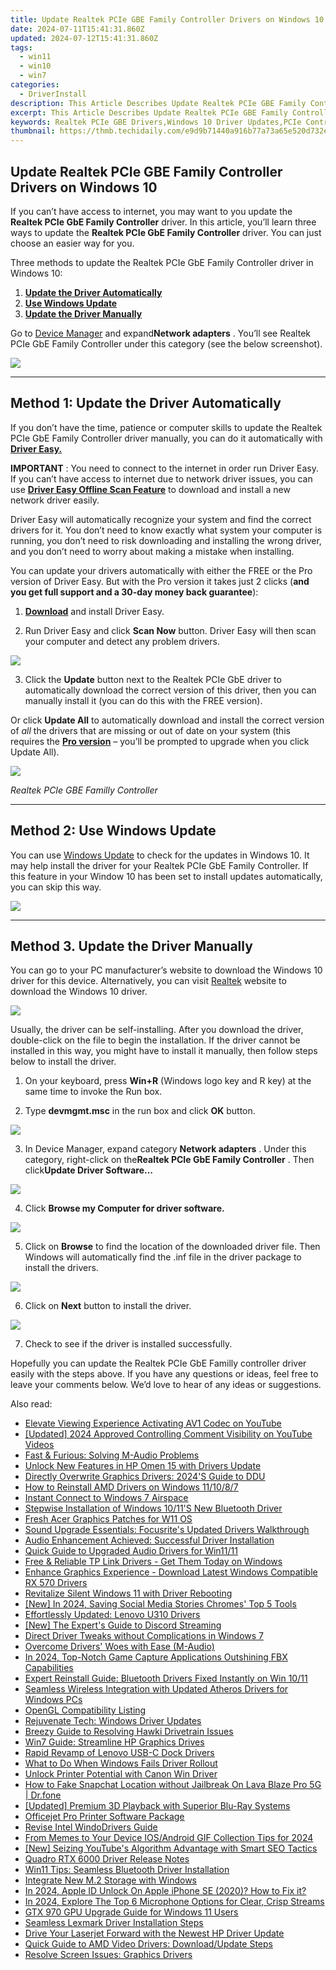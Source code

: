 ```yaml
---
title: Update Realtek PCIe GBE Family Controller Drivers on Windows 10
date: 2024-07-11T15:41:31.860Z
updated: 2024-07-12T15:41:31.860Z
tags:
  - win11
  - win10
  - win7
categories:
  - DriverInstall
description: This Article Describes Update Realtek PCIe GBE Family Controller Drivers on Windows 10
excerpt: This Article Describes Update Realtek PCIe GBE Family Controller Drivers on Windows 10
keywords: Realtek PCIe GBE Drivers,Windows 10 Driver Updates,PCIe Controller Firmware,GPU Driver Installation on Windows 10,Realtek GBE Controller Drivers Update,Windows Compatibility with Realtek PCIe GBE,Install/Update Drivers for Realtek on Windows 10
thumbnail: https://thmb.techidaily.com/e9d9b71440a916b77a73a65e520d732ec704accfc7970398f4d716c0fa346167.jpg
---
```


## Update Realtek PCIe GBE Family Controller Drivers on Windows 10

 If you can’t have access to internet, you may want to you update the **Realtek PCIe GbE Family Controller** driver. In this article, you’ll learn three ways to update the **Realtek PCIe GbE Family Controller** driver. You can just choose an easier way for you.

 Three methods to update the Realtek PCIe GbE Family Controller driver in Windows 10:

1. **[Update the Driver Automatically](#m1)**
2. **[Use Windows Update](#m2)**
3. **[Update the Driver Manually](#m3)**

 Go to [Device Manager](https://tools.techidaily.com/drivereasy/download/) and expand**Network adapters** . You’ll see Realtek PCIe GbE Family Controller under this category (see the below screenshot).

![](https://images.drivereasy.com/wp-content/uploads/2018/10/img_5bd01d7cc69b6.jpg)

---

## **Method 1: Update the Driver Automatically**

 If you don’t have the time, patience or computer skills to update the Realtek PCIe GbE Family Controller driver manually,  you can do it automatically with **[Driver Easy.](https://tools.techidaily.com/drivereasy/download/)**

**IMPORTANT** : You need to connect to the internet in order run Driver Easy. If you can’t have access to internet due to network driver issues, you can use **[Driver Easy Offline Scan Feature](https://tools.techidaily.com/drivereasy/download/)**  to download and install a new network driver easily.

 Driver Easy will automatically recognize your system and find the correct drivers for it. You don’t need to know exactly what system your computer is running, you don’t need to risk downloading and installing the wrong driver, and you don’t need to worry about making a mistake when installing.

 You can update your drivers automatically with either the FREE or the Pro version of Driver Easy. But with the Pro version it takes just 2 clicks (**and you get full support and a 30-day money back guarantee**):

 1) **[Download](https://tools.techidaily.com/drivereasy/download/)**   and install Driver Easy.

 2) Run Driver Easy and click **Scan Now**   button. Driver Easy will then scan your computer and detect any problem drivers.

![](https://images.drivereasy.com/wp-content/uploads/2018/10/img_5bd022406e025.jpg)

 3) Click the **Update** button next to the Realtek PCIe GbE driver to automatically download the correct version of this driver, then you can manually install it (you can do this with the FREE version).

 Or click **Update All**  to automatically download and install the correct version of _all_   the drivers that are missing or out of date on your system (this requires the **[Pro version](https://tools.techidaily.com/drivereasy/download/)**  – you’ll be prompted to upgrade when you click Update All).

![](https://images.drivereasy.com/wp-content/uploads/2018/10/img_5bd0225612f41.jpg)

_Realtek PCIe GBE Familly Controller_

---

## Method 2: Use Windows Update

 You can use [Windows Update](https://tools.techidaily.com/drivereasy/download/) to check for the updates in Windows 10\. It may help install the driver for your Realtek PCIe GbE Family Controller. If this feature in your Window 10 has been set to install updates automatically, you can skip this way.

![](https://images.drivereasy.com/wp-content/uploads/2018/10/img_5bd0236547c83.jpg)

---

## Method 3\. Update the Driver Manually

 You can go to your PC manufacturer’s website to download the Windows 10 driver for this device. Alternatively, you can visit [Realtek](http://www.realtek.com/downloads/) website to download the Windows 10 driver.

![](https://images.drivereasy.com/wp-content/uploads/2019/03/image-521.png)

 Usually, the driver can be self-installing. After you download the driver, double-click on the file to begin the installation. If the driver cannot be installed in this way, you might have to install it manually, then follow steps below to install the driver.

 1) On your keyboard, press **Win+R** (Windows logo key and R key) at the same time to invoke the Run box.

 2) Type **devmgmt.msc** in the run box and click **OK** button.

![](https://images.drivereasy.com/wp-content/uploads/2018/10/img_5bd0234c3a594.png)

 3) In Device Manager, expand category **Network adapters** . Under this category, right-click on the**Realtek PCIe GbE Family Controller** . Then click**Update Driver Software…**

![](https://images.drivereasy.com/wp-content/uploads/2018/10/img_5bd023a099bb2.jpg)

 4) Click **Browse my Computer for driver software.**

![](https://images.drivereasy.com/wp-content/uploads/2018/10/img_5bd023ca8557c.jpg)

 5) Click on   **Browse**  to find the location of the downloaded driver file. Then Windows will automatically find the .inf file in the driver package to install the drivers.

![](https://images.drivereasy.com/wp-content/uploads/2018/10/img_5bd023f947709.jpg)

 6) Click on   **Next** button to install the driver.

![](https://images.drivereasy.com/wp-content/uploads/2018/10/img_5bd0244b633c8.jpg)

7) Check to see if the driver is installed successfully.

 Hopefully you can update the Realtek PCIe GbE Familly controller driver easily with the steps above. If you have any questions or ideas, feel free to leave your comments below. We’d love to hear of any ideas or suggestions.

<ins class="adsbygoogle"
     style="display:block"
     data-ad-format="autorelaxed"
     data-ad-client="ca-pub-7571918770474297"
     data-ad-slot="1223367746"></ins>



<ins class="adsbygoogle"
     style="display:block"
     data-ad-client="ca-pub-7571918770474297"
     data-ad-slot="8358498916"
     data-ad-format="auto"
     data-full-width-responsive="true"></ins>



<span class="atpl-alsoreadstyle">Also read:</span>
<div><ul>
<li><a href="https://youtube-clips.techidaily.com/elevate-viewing-experience-activating-av1-codec-on-youtube/"><u>Elevate Viewing Experience  Activating AV1 Codec on YouTube</u></a></li>
<li><a href="https://facebook-video-share.techidaily.com/updated-2024-approved-controlling-comment-visibility-on-youtube-videos/"><u>[Updated] 2024 Approved  Controlling Comment Visibility on YouTube Videos</u></a></li>
<li><a href="https://driver-install.techidaily.com/fast-and-furious-solving-m-audio-problems/"><u>Fast & Furious: Solving M-Audio Problems</u></a></li>
<li><a href="https://driver-install.techidaily.com/unlock-new-features-in-hp-omen-15-with-drivers-update/"><u>Unlock New Features in HP Omen 15 with Drivers Update</u></a></li>
<li><a href="https://driver-install.techidaily.com/directly-overwrite-graphics-drivers-2024s-guide-to-ddu/"><u>Directly Overwrite Graphics Drivers: 2024'S Guide to DDU</u></a></li>
<li><a href="https://driver-install.techidaily.com/how-to-reinstall-amd-drivers-on-windows-111087/"><u>How to Reinstall AMD Drivers on Windows 11/10/8/7</u></a></li>
<li><a href="https://driver-install.techidaily.com/instant-connect-to-windows-7-airspace/"><u>Instant Connect to Windows 7 Airspace</u></a></li>
<li><a href="https://driver-install.techidaily.com/stepwise-installation-of-windows-1011s-new-bluetooth-driver/"><u>Stepwise Installation of Windows 10/11'S New Bluetooth Driver</u></a></li>
<li><a href="https://driver-install.techidaily.com/fresh-acer-graphics-patches-for-w11-os/"><u>Fresh Acer Graphics Patches for W11 OS</u></a></li>
<li><a href="https://driver-install.techidaily.com/sound-upgrade-essentials-focusrites-updated-drivers-walkthrough/"><u>Sound Upgrade Essentials: Focusrite's Updated Drivers Walkthrough</u></a></li>
<li><a href="https://driver-install.techidaily.com/audio-enhancement-achieved-successful-driver-installation/"><u>Audio Enhancement Achieved: Successful Driver Installation</u></a></li>
<li><a href="https://driver-install.techidaily.com/quick-guide-to-upgraded-audio-drivers-for-win1111/"><u>Quick Guide to Upgraded Audio Drivers for Win11/11</u></a></li>
<li><a href="https://driver-install.techidaily.com/free-and-reliable-tp-link-drivers-get-them-today-on-windows/"><u>Free & Reliable TP Link Drivers - Get Them Today on Windows</u></a></li>
<li><a href="https://driver-install.techidaily.com/enhance-graphics-experience-download-latest-windows-compatible-rx-570-drivers/"><u>Enhance Graphics Experience - Download Latest Windows Compatible RX 570 Drivers</u></a></li>
<li><a href="https://driver-install.techidaily.com/revitalize-silent-windows-11-with-driver-rebooting/"><u>Revitalize Silent Windows 11 with Driver Rebooting</u></a></li>
<li><a href="https://facebook-videos.techidaily.com/new-in-2024-saving-social-media-stories-chromes-top-5-tools/"><u>[New] In 2024, Saving Social Media Stories  Chromes' Top 5 Tools</u></a></li>
<li><a href="https://driver-install.techidaily.com/effortlessly-updated-lenovo-u310-drivers/"><u>Effortlessly Updated: Lenovo U310 Drivers</u></a></li>
<li><a href="https://screen-capture.techidaily.com/new-the-experts-guide-to-discord-streaming/"><u>[New] The Expert's Guide to Discord Streaming</u></a></li>
<li><a href="https://driver-install.techidaily.com/direct-driver-tweaks-without-complications-in-windows-7/"><u>Direct Driver Tweaks without Complications in Windows 7</u></a></li>
<li><a href="https://driver-install.techidaily.com/overcome-drivers-woes-with-ease-m-audio/"><u>Overcome Drivers' Woes with Ease (M-Audio)</u></a></li>
<li><a href="https://screen-mirroring-recording.techidaily.com/in-2024-top-notch-game-capture-applications-outshining-fbx-capabilities/"><u>In 2024, Top-Notch Game Capture Applications Outshining FBX Capabilities</u></a></li>
<li><a href="https://driver-install.techidaily.com/expert-reinstall-guide-bluetooth-drivers-fixed-instantly-on-win-1011/"><u>Expert Reinstall Guide: Bluetooth Drivers Fixed Instantly on Win 10/11</u></a></li>
<li><a href="https://driver-install.techidaily.com/seamless-wireless-integration-with-updated-atheros-drivers-for-windows-pcs/"><u>Seamless Wireless Integration with Updated Atheros Drivers for Windows PCs</u></a></li>
<li><a href="https://driver-install.techidaily.com/opengl-compatibility-listing/"><u>OpenGL Compatibility Listing</u></a></li>
<li><a href="https://driver-install.techidaily.com/rejuvenate-tech-windows-driver-updates/"><u>Rejuvenate Tech: Windows Driver Updates</u></a></li>
<li><a href="https://driver-install.techidaily.com/breezy-guide-to-resolving-hawki-drivetrain-issues/"><u>Breezy Guide to Resolving Hawki Drivetrain Issues</u></a></li>
<li><a href="https://driver-install.techidaily.com/win7-guide-streamline-hp-graphics-drives/"><u>Win7 Guide: Streamline HP Graphics Drives</u></a></li>
<li><a href="https://driver-install.techidaily.com/rapid-revamp-of-lenovo-usb-c-dock-drivers/"><u>Rapid Revamp of Lenovo USB-C Dock Drivers</u></a></li>
<li><a href="https://driver-install.techidaily.com/what-to-do-when-windows-fails-driver-rollout/"><u>What to Do When Windows Fails Driver Rollout</u></a></li>
<li><a href="https://driver-install.techidaily.com/unlock-printer-potential-with-canon-win-driver/"><u>Unlock Printer Potential with Canon Win Driver</u></a></li>
<li><a href="https://location-social.techidaily.com/how-to-fake-snapchat-location-without-jailbreak-on-lava-blaze-pro-5g-drfone-by-drfone-virtual-android/"><u>How to Fake Snapchat Location without Jailbreak On Lava Blaze Pro 5G | Dr.fone</u></a></li>
<li><a href="https://extra-support.techidaily.com/updated-premium-3d-playback-with-superior-blu-ray-systems/"><u>[Updated] Premium 3D Playback with Superior Blu-Ray Systems</u></a></li>
<li><a href="https://driver-install.techidaily.com/officejet-pro-printer-software-package/"><u>Officejet Pro Printer Software Package</u></a></li>
<li><a href="https://driver-install.techidaily.com/revise-intel-windodrivers-guide/"><u>Revise Intel WindoDrivers Guide</u></a></li>
<li><a href="https://twitter-videos.techidaily.com/from-memes-to-your-device-iosandroid-gif-collection-tips-for-2024/"><u>From Memes to Your Device  IOS/Android GIF Collection Tips for 2024</u></a></li>
<li><a href="https://youtube-stream.techidaily.com/new-seizing-youtubes-algorithm-advantage-with-smart-seo-tactics/"><u>[New] Seizing YouTube's Algorithm Advantage with Smart SEO Tactics</u></a></li>
<li><a href="https://driver-install.techidaily.com/quadro-rtx-6000-driver-release-notes/"><u>Quadro RTX 6000 Driver Release Notes</u></a></li>
<li><a href="https://driver-install.techidaily.com/win11-tips-seamless-bluetooth-driver-installation/"><u>Win11 Tips: Seamless Bluetooth Driver Installation</u></a></li>
<li><a href="https://driver-install.techidaily.com/integrate-new-m2-storage-with-windows/"><u>Integrate New M.2 Storage with Windows</u></a></li>
<li><a href="https://apple-account.techidaily.com/in-2024-apple-id-unlock-on-apple-iphone-se-2020-how-to-fix-it-by-drfone-ios/"><u>In 2024, Apple ID Unlock On Apple iPhone SE (2020)? How to Fix it?</u></a></li>
<li><a href="https://some-knowledge.techidaily.com/in-2024-explore-the-top-6-microphone-options-for-clear-crisp-streams/"><u>In 2024, Explore The Top 6 Microphone Options for Clear, Crisp Streams</u></a></li>
<li><a href="https://driver-install.techidaily.com/gtx-970-gpu-upgrade-guide-for-windows-11-users/"><u>GTX 970 GPU Upgrade Guide for Windows 11 Users</u></a></li>
<li><a href="https://driver-install.techidaily.com/seamless-lexmark-driver-installation-steps/"><u>Seamless Lexmark Driver Installation Steps</u></a></li>
<li><a href="https://driver-install.techidaily.com/drive-your-laserjet-forward-with-the-newest-hp-driver-update/"><u>Drive Your Laserjet Forward with the Newest HP Driver Update</u></a></li>
<li><a href="https://driver-install.techidaily.com/quick-guide-to-amd-video-drivers-downloadupdate-steps/"><u>Quick Guide to AMD Video Drivers: Download/Update Steps</u></a></li>
<li><a href="https://driver-install.techidaily.com/resolve-screen-issues-graphics-drivers/"><u>Resolve Screen Issues: Graphics Drivers</u></a></li>
</ul></div>
